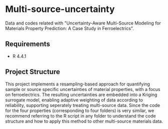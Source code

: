 # Multi-source-uncertainty

Data and codes related with "Uncertainty-Aware Multi-Source Modeling for Materials Property Prediction: A Case Study in Ferroelectrics".

## Requirements
- R 4.4.1

## Project Structure

This project implements a resampling-based approach for quantifying sample or source specific uncertainties of material properties, with a focus on ferroelectrics. The resulting uncertainties are embedded into a Kriging surrogate model, enabling adaptive weighting of data according to reliability, supporting seperately treating multi-source data.
Since the code for the four properties (corresponding to four folders) is very similar, we recommend referring to the R script in any folder to understand the code structure and how to apply this method to other multi-source materials data.
